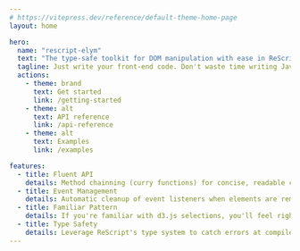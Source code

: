 ```yaml
---
# https://vitepress.dev/reference/default-theme-home-page
layout: home

hero:
  name: "rescript-elym"
  text: "The type-safe toolkit for DOM manipulation with ease in ReScript"
  tagline: Just write your front-end code. Don't waste time writing JavaScript bindings
  actions:
    - theme: brand
      text: Get started
      link: /getting-started
    - theme: alt
      text: API reference
      link: /api-reference
    - theme: alt
      text: Examples
      link: /examples

features:
  - title: Fluent API
    details: Method chainning (curry functions) for concise, readable code.
  - title: Event Management
    details: Automatic cleanup of event listeners when elements are removed.
  - title: Familiar Pattern
    details: If you're familiar with d3.js selections, you'll feel right at home.
  - title: Type Safety
    details: Leverage ReScript's type system to catch errors at compile time.
---
```



